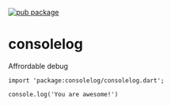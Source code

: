 [![pub package](https://img.shields.io/pub/v/consolelog.svg)](https://pub.dev/packages/consolelog)

# consolelog
Affrordable debug

```
import 'package:consolelog/consolelog.dart';

console.log('You are awesome!')
```
